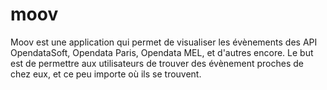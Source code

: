 # moov
Moov est une application qui permet de visualiser les évènements des API OpendataSoft, Opendata Paris, Opendata MEL, et d'autres encore. Le but est de permettre aux utilisateurs de trouver des évènement proches de chez eux, et ce peu importe où ils se trouvent.  
